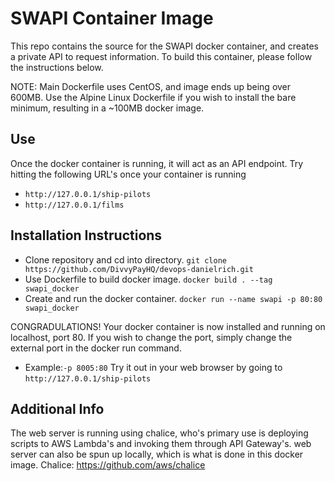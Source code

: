 # SWAPI Container Image

This repo contains the source for the SWAPI docker container, and creates a private API to request information.
To build this container, please follow the instructions below.

NOTE: Main Dockerfile uses CentOS, and image ends up being over 600MB. Use the Alpine Linux Dockerfile if you wish to install the bare minimum, resulting in a ~100MB docker image.

Use
---
Once the docker container is running, it will act as an API endpoint.
Try hitting the following URL's once your container is running
- `http://127.0.0.1/ship-pilots`
- `http://127.0.0.1/films`

Installation Instructions
---

* Clone repository and cd into directory.
  `git clone https://github.com/DivvyPayHQ/devops-danielrich.git`
* Use Dockerfile to build docker image.
  `docker build . --tag swapi_docker`
* Create and run the docker container.
  `docker run --name swapi -p 80:80 swapi_docker`

CONGRADULATIONS! Your docker container is now installed and running on localhost, port 80.
If you wish to change the port, simply change the external port in the docker run command.
- Example:`-p 8005:80`
Try it out in your web browser by going to `http://127.0.0.1/ship-pilots`

Additional Info
---
The web server is running using chalice, who's primary use is deploying scripts to AWS Lambda's and invoking them through API Gateway's.
web server can also be spun up locally, which is what is done in this docker image.
Chalice: https://github.com/aws/chalice

